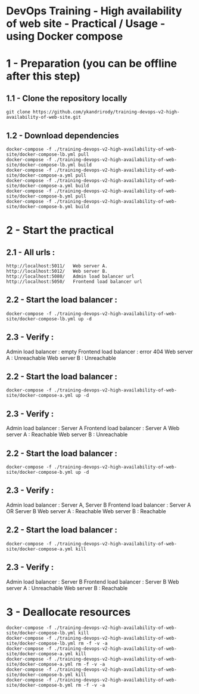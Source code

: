 # DevOps Training - High availability of web site - Practical / Usage - using Docker compose

# 1 - Preparation (you can be offline after this step)

## 1.1 - Clone the repository locally
```
git clone https://github.com/ykandrirody/training-devops-v2-high-availability-of-web-site.git
```

## 1.2 - Download dependencies
```
docker-compose -f ./training-devops-v2-high-availability-of-web-site/docker-compose-lb.yml pull
docker-compose -f ./training-devops-v2-high-availability-of-web-site/docker-compose-lb.yml build
docker-compose -f ./training-devops-v2-high-availability-of-web-site/docker-compose-a.yml pull
docker-compose -f ./training-devops-v2-high-availability-of-web-site/docker-compose-a.yml build
docker-compose -f ./training-devops-v2-high-availability-of-web-site/docker-compose-b.yml pull
docker-compose -f ./training-devops-v2-high-availability-of-web-site/docker-compose-b.yml build
```

# 2 - Start the practical

## 2.1 - All urls :
```
http://localhost:5011/   Web server A.
http://localhost:5012/   Web server B.
http://localhost:5080/   Admin load balancer url
http://localhost:5050/   Frontend load balancer url
```

## 2.2 - Start the load balancer :

```
docker-compose -f ./training-devops-v2-high-availability-of-web-site/docker-compose-lb.yml up -d
```

## 2.3 - Verify :
Admin load balancer : empty
Frontend load balancer : error 404
Web server A : Unreachable
Web server B : Unreachable

## 2.2 - Start the load balancer :

```
docker-compose -f ./training-devops-v2-high-availability-of-web-site/docker-compose-a.yml up -d
```

## 2.3 - Verify :
Admin load balancer : Server A
Frontend load balancer : Server A
Web server A : Reachable
Web server B : Unreachable

## 2.2 - Start the load balancer :

```
docker-compose -f ./training-devops-v2-high-availability-of-web-site/docker-compose-b.yml up -d
```

## 2.3 - Verify :
Admin load balancer : Server A, Server B
Frontend load balancer : Server A OR Server B
Web server A : Reachable
Web server B : Reachable

## 2.2 - Start the load balancer :

```
docker-compose -f ./training-devops-v2-high-availability-of-web-site/docker-compose-a.yml kill
```

## 2.3 - Verify :
Admin load balancer : Server B
Frontend load balancer : Server B
Web server A : Unreachable
Web server B : Reachable


# 3 - Deallocate resources
```
docker-compose -f ./training-devops-v2-high-availability-of-web-site/docker-compose-lb.yml kill
docker-compose -f ./training-devops-v2-high-availability-of-web-site/docker-compose-lb.yml rm -f -v -a
docker-compose -f ./training-devops-v2-high-availability-of-web-site/docker-compose-a.yml kill
docker-compose -f ./training-devops-v2-high-availability-of-web-site/docker-compose-a.yml rm -f -v -a
docker-compose -f ./training-devops-v2-high-availability-of-web-site/docker-compose-b.yml kill
docker-compose -f ./training-devops-v2-high-availability-of-web-site/docker-compose-b.yml rm -f -v -a
```
